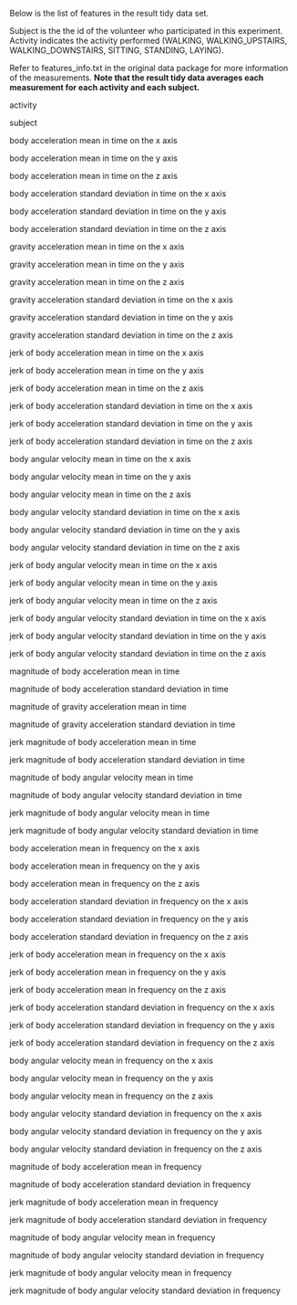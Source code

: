 Below is the list of features in the result tidy data set. 

Subject is the the id of the volunteer who participated in this experiment. Activity indicates the activity performed (WALKING, WALKING_UPSTAIRS, WALKING_DOWNSTAIRS, SITTING, STANDING, LAYING).


Refer to features_info.txt in the original data package for more information of the measurements. **Note that the result tidy data averages each measurement for each activity and each subject.**



activity

subject

body acceleration mean in time on the x axis

body acceleration mean in time on the y axis

body acceleration mean in time on the z axis

body acceleration standard deviation in time on the x axis

body acceleration standard deviation in time on the y axis

body acceleration standard deviation in time on the z axis

gravity acceleration mean in time on the x axis

gravity acceleration mean in time on the y axis

gravity acceleration mean in time on the z axis

gravity acceleration standard deviation in time on the x axis

gravity acceleration standard deviation in time on the y axis

gravity acceleration standard deviation in time on the z axis

jerk of body acceleration mean in time on the x axis

jerk of body acceleration mean in time on the y axis

jerk of body acceleration mean in time on the z axis

jerk of body acceleration standard deviation in time on the x axis

jerk of body acceleration standard deviation in time on the y axis

jerk of body acceleration standard deviation in time on the z axis

body angular velocity mean in time on the x axis

body angular velocity mean in time on the y axis

body angular velocity mean in time on the z axis

body angular velocity standard deviation in time on the x axis

body angular velocity standard deviation in time on the y axis

body angular velocity standard deviation in time on the z axis

jerk of body angular velocity mean in time on the x axis

jerk of body angular velocity mean in time on the y axis

jerk of body angular velocity mean in time on the z axis

jerk of body angular velocity standard deviation in time on the x axis

jerk of body angular velocity standard deviation in time on the y axis

jerk of body angular velocity standard deviation in time on the z axis

magnitude of body acceleration mean in time

magnitude of body acceleration standard deviation in time

magnitude of gravity acceleration mean in time

magnitude of gravity acceleration standard deviation in time

jerk magnitude of body acceleration mean in time

jerk magnitude of body acceleration standard deviation in time

magnitude of body angular velocity mean in time

magnitude of body angular velocity standard deviation in time

jerk magnitude of body angular velocity mean in time

jerk magnitude of body angular velocity standard deviation in time

body acceleration mean in frequency on the x axis

body acceleration mean in frequency on the y axis

body acceleration mean in frequency on the z axis

body acceleration standard deviation in frequency on the x axis

body acceleration standard deviation in frequency on the y axis

body acceleration standard deviation in frequency on the z axis

jerk of body acceleration mean in frequency on the x axis

jerk of body acceleration mean in frequency on the y axis

jerk of body acceleration mean in frequency on the z axis

jerk of body acceleration standard deviation in frequency on the x axis

jerk of body acceleration standard deviation in frequency on the y axis

jerk of body acceleration standard deviation in frequency on the z axis

body angular velocity mean in frequency on the x axis

body angular velocity mean in frequency on the y axis

body angular velocity mean in frequency on the z axis

body angular velocity standard deviation in frequency on the x axis

body angular velocity standard deviation in frequency on the y axis

body angular velocity standard deviation in frequency on the z axis

magnitude of body acceleration mean in frequency

magnitude of body acceleration standard deviation in frequency

jerk magnitude of body acceleration mean in frequency

jerk magnitude of body acceleration standard deviation in frequency

magnitude of body angular velocity mean in frequency

magnitude of body angular velocity standard deviation in frequency

jerk magnitude of body angular velocity mean in frequency

jerk magnitude of body angular velocity standard deviation in frequency
